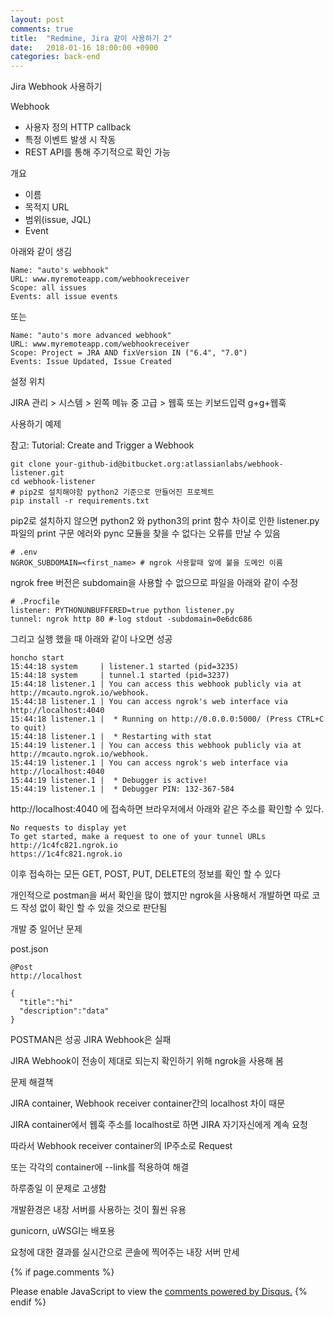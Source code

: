 ```yaml
---
layout: post
comments: true
title:  "Redmine, Jira 같이 사용하기 2"
date:   2018-01-16 18:00:00 +0900
categories: back-end
---
```

Jira Webhook 사용하기

Webhook

- 사용자 정의 HTTP callback
- 특정 이벤트 발생 시 작동
- REST API를 통해 주기적으로 확인 가능

개요

- 이름
- 목적지 URL
- 범위(issue, JQL)
- Event

아래와 같이 생김

    Name: "auto's webhook"
    URL: www.myremoteapp.com/webhookreceiver
    Scope: all issues
    Events: all issue events

또는

    Name: "auto's more advanced webhook"
    URL: www.myremoteapp.com/webhookreceiver
    Scope: Project = JRA AND fixVersion IN ("6.4", "7.0")
    Events: Issue Updated, Issue Created

설정 위치

 JIRA 관리 > 시스템 > 왼쪽 메뉴 중 고급 > 웹훅 또는 키보드입력 g+g+웹훅



사용하기 예제

참고: Tutorial: Create and Trigger a Webhook

    git clone your-github-id@bitbucket.org:atlassianlabs/webhook-listener.git
    cd webhook-listener
    # pip2로 설치해야함 python2 기준으로 만들어진 프로젝트
    pip install -r requirements.txt	

pip2로 설치하지 않으면 python2 와 python3의 print 함수 차이로 인한 listener.py 파일의 print 구문 에러와 pync 모듈을 찾을 수 없다는 오류를 만날 수 있음

    # .env
    NGROK_SUBDOMAIN=<first_name> # ngrok 사용할때 앞에 붙을 도메인 이름

ngrok free 버전은 subdomain을 사용할 수 없으므로 파일을 아래와 같이 수정

    # .Procfile
    listener: PYTHONUNBUFFERED=true python listener.py
    tunnel: ngrok http 80 #-log stdout -subdomain=0e6dc686

그리고 실행 했을 때 아래와 같이 나오면 성공

    honcho start
    15:44:18 system     | listener.1 started (pid=3235)
    15:44:18 system     | tunnel.1 started (pid=3237)
    15:44:18 listener.1 | You can access this webhook publicly via at http://mcauto.ngrok.io/webhook.
    15:44:18 listener.1 | You can access ngrok's web interface via http://localhost:4040
    15:44:18 listener.1 |  * Running on http://0.0.0.0:5000/ (Press CTRL+C to quit)
    15:44:18 listener.1 |  * Restarting with stat
    15:44:19 listener.1 | You can access this webhook publicly via at http://mcauto.ngrok.io/webhook.
    15:44:19 listener.1 | You can access ngrok's web interface via http://localhost:4040
    15:44:19 listener.1 |  * Debugger is active!
    15:44:19 listener.1 |  * Debugger PIN: 132-367-584

http://localhost:4040 에 접속하면 브라우저에서 아래와 같은 주소를 확인할 수 있다.

    No requests to display yet
    To get started, make a request to one of your tunnel URLs
    http://1c4fc821.ngrok.io
    https://1c4fc821.ngrok.io

이후 접속하는 모든 GET, POST, PUT, DELETE의 정보를 확인 할 수 있다

개인적으로 postman을 써서 확인을 많이 했지만 ngrok을 사용해서 개발하면 따로 코드 작성 없이 확인 할 수 있을 것으로 판단됨



개발 중 일어난 문제

post.json

    @Post 
    http://localhost

    {
      "title":"hi"
      "description":"data"
    }

POSTMAN은 성공 JIRA Webhook은 실패

JIRA Webhook이 전송이 제대로 되는지 확인하기 위해 ngrok을 사용해 봄

문제 해결책

JIRA container, Webhook receiver container간의 localhost 차이 때문

JIRA container에서 웹훅 주소를 localhost로 하면 JIRA 자기자신에게 계속 요청

따라서 Webhook receiver container의 IP주소로 Request 

또는 각각의 container에 --link를 적용하여 해결



하루종일 이 문제로 고생함

개발환경은 내장 서버를 사용하는 것이 훨씬 유용

gunicorn, uWSGI는 배포용

요청에 대한 결과를 실시간으로 콘솔에 찍어주는 내장 서버 만세



<script id="dsq-count-scr" src="//mcautos-blog.disqus.com/count.js" async></script>
{% if page.comments %}
<div id="disqus_thread"></div>
<script>

/**
*  RECOMMENDED CONFIGURATION VARIABLES: EDIT AND UNCOMMENT THE SECTION BELOW TO INSERT DYNAMIC VALUES FROM YOUR PLATFORM OR CMS.
*  LEARN WHY DEFINING THESE VARIABLES IS IMPORTANT: https://disqus.com/admin/universalcode/#configuration-variables*/
/*
var disqus_config = function () {
this.page.url = PAGE_URL;  // Replace PAGE_URL with your page's canonical URL variable
this.page.identifier = PAGE_IDENTIFIER; // Replace PAGE_IDENTIFIER with your page's unique identifier variable
};
*/
(function() { // DON'T EDIT BELOW THIS LINE
var d = document, s = d.createElement('script');
s.src = 'https://mcautos-blog.disqus.com/embed.js';
s.setAttribute('data-timestamp', +new Date());
(d.head || d.body).appendChild(s);
})();
</script>
<noscript>Please enable JavaScript to view the <a href="https://disqus.com/?ref_noscript">comments powered by Disqus.</a></noscript>
{% endif %}